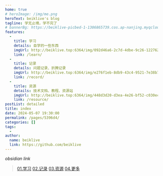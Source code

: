 ```yaml
---
home: true
# heroImage: /img/me.png
heroText: beiklive's blog
tagline: 学无止境，学不完了
# bannerBg: https://beiklive-picbed-1-1306865739.cos.ap-nanjing.myqcloud.com/imgSource/e991d432-87c0-4239-8c9f-aed477715002.jpg
features: 
  - 
    title: 学习
    details: 自学的一些东西
    imgUrl: http://beiklive.top:6364/img/092d46a6-2c7d-4dbe-9c26-122762a34543.png
    link: /learn/
  - 
    title: 记录
    details: 问题记录、折腾记录
    imgUrl: http://beiklive.top:6364/img/e276f1eb-8db9-43c4-9521-7e38b763d4d4.png
    link: /record/
  - 
    title: 资源
    details: 技术文档、教程、资源站
    imgUrl: http://beiklive.top:6364/img/448d3d20-d3ea-4e26-bf52-c030ec697e41.png
    link: /resource/
postList: detailed
title: index
date: 2024-05-07 19:30:00
permalink: /pages/5396d4/
categories: []
tags: 
  - 
author: 
  name: beiklive
  link: https://github.com/beiklive
---
```

*obsidian link*
> [01.学习](00.目录页/01.学习.md)
> [02.记录](00.目录页/02.记录.md)
> [03.资源](00.目录页/03.资源.md)
> [04.更多](00.目录页/04.更多.md)

